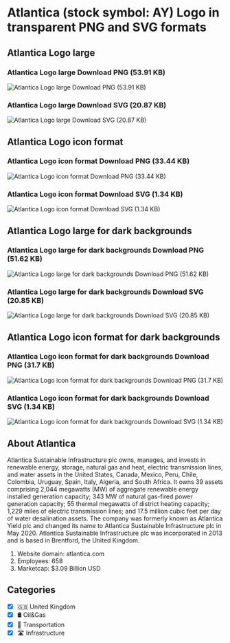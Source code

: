 # Atlantica (stock symbol: AY) Logo in transparent PNG and SVG formats

## Atlantica Logo large

### Atlantica Logo large Download PNG (53.91 KB)

![Atlantica Logo large Download PNG (53.91 KB)](/img/orig/AY_BIG-3d28f223.png)

### Atlantica Logo large Download SVG (20.87 KB)

![Atlantica Logo large Download SVG (20.87 KB)](/img/orig/AY_BIG-d410d3e3.svg)

## Atlantica Logo icon format

### Atlantica Logo icon format Download PNG (33.44 KB)

![Atlantica Logo icon format Download PNG (33.44 KB)](/img/orig/AY-c9a22b03.png)

### Atlantica Logo icon format Download SVG (1.34 KB)

![Atlantica Logo icon format Download SVG (1.34 KB)](/img/orig/AY-f7d76a8f.svg)

## Atlantica Logo large for dark backgrounds

### Atlantica Logo large for dark backgrounds Download PNG (51.62 KB)

![Atlantica Logo large for dark backgrounds Download PNG (51.62 KB)](/img/orig/AY_BIG.D-9c0d42fe.png)

### Atlantica Logo large for dark backgrounds Download SVG (20.85 KB)

![Atlantica Logo large for dark backgrounds Download SVG (20.85 KB)](/img/orig/AY_BIG.D-3d368836.svg)

## Atlantica Logo icon format for dark backgrounds

### Atlantica Logo icon format for dark backgrounds Download PNG (31.7 KB)

![Atlantica Logo icon format for dark backgrounds Download PNG (31.7 KB)](/img/orig/AY.D-af83af94.png)

### Atlantica Logo icon format for dark backgrounds Download SVG (1.34 KB)

![Atlantica Logo icon format for dark backgrounds Download SVG (1.34 KB)](/img/orig/AY.D-b06ede7d.svg)

## About Atlantica

Atlantica Sustainable Infrastructure plc owns, manages, and invests in renewable energy, storage, natural gas and heat, electric transmission lines, and water assets in the United States, Canada, Mexico, Peru, Chile, Colombia, Uruguay, Spain, Italy, Algeria, and South Africa. It owns 39 assets comprising 2,044 megawatts (MW) of aggregate renewable energy installed generation capacity; 343 MW of natural gas-fired power generation capacity; 55 thermal megawatts of district heating capacity; 1,229 miles of electric transmission lines; and 17.5 million cubic feet per day of water desalination assets. The company was formerly known as Atlantica Yield plc and changed its name to Atlantica Sustainable Infrastructure plc in May 2020. Atlantica Sustainable Infrastructure plc was incorporated in 2013 and is based in Brentford, the United Kingdom.

1. Website domain: atlantica.com
2. Employees: 658
3. Marketcap: $3.09 Billion USD


## Categories
- [x] 🇬🇧 United Kingdom
- [x] 🛢 Oil&Gas
- [x] 🚚 Transportation
- [x] 🛣️ Infrastructure
